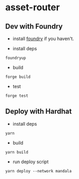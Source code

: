 # asset-router

## Dev with Foundry
- install [foundry](https://book.getfoundry.sh/getting-started/installation#installation) if you haven't.

- install deps
```
foundryup
```

- build
```
forge build
```

- test
```
forge test
```

## Deploy with Hardhat
- install deps
```
yarn
```

- build
```
yarn build
```

- run deploy script
```
yarn deploy --network mandala
```

